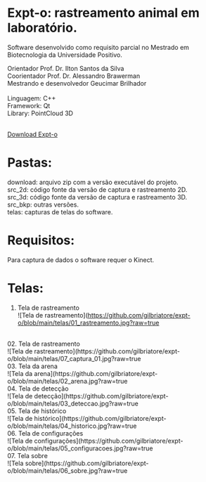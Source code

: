 # Expt-o: rastreamento animal em laboratório.

Software desenvolvido como requisito parcial no Mestrado em Biotecnologia da Universidade Positivo.

Orientador Prof. Dr. Ilton Santos da Silva<br>
Coorientador Prof. Dr. Alessandro Brawerman<br>
Mestrando e desenvolvedor Geucimar Brilhador<br>
<br>
Linguagem: C++<br>
Framework: Qt<br>
Library: PointCloud 3D<br>
<br>

[Download Expt-o](https://github.com/gilbriatore/expt-o/blob/main/download/Expt-o.zip)

# Pastas:
download: arquivo zip com a versão executável do projeto.<br>
src_2d: código fonte da versão de captura e rastreamento 2D.<br>
src_3d: código fonte da versão de captura e rastreamento 3D.<br>
src_bkp: outras versões.<br>
telas: capturas de telas do software.<br>

# Requisitos:
Para captura de dados o software requer o Kinect.

# Telas:
01. Tela de rastreamento<br>
![Tela de rastreamento](https://github.com/gilbriatore/expt-o/blob/main/telas/01_rastreamento.jpg?raw=true
<br>
02. Tela de rastreamento<br>
![Tela de rastreamento](https://github.com/gilbriatore/expt-o/blob/main/telas/07_captura_01.jpg?raw=true
<br>
03. Tela da arena<br>
![Tela da arena](https://github.com/gilbriatore/expt-o/blob/main/telas/02_arena.jpg?raw=true
<br>
04. Tela de detecção<br>
![Tela de detecção](https://github.com/gilbriatore/expt-o/blob/main/telas/03_deteccao.jpg?raw=true
<br>
05. Tela de histórico<br>
![Tela de histórico](https://github.com/gilbriatore/expt-o/blob/main/telas/04_historico.jpg?raw=true
<br>
06. Tela de configurações<br>
![Tela de configurações](https://github.com/gilbriatore/expt-o/blob/main/telas/05_configuracoes.jpg?raw=true
<br>
07. Tela sobre<br>
![Tela sobre](https://github.com/gilbriatore/expt-o/blob/main/telas/06_sobre.jpg?raw=true
